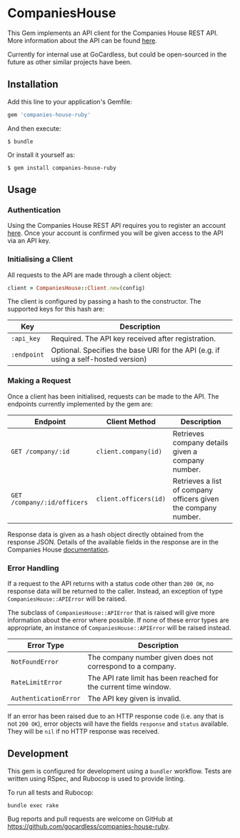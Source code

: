 # CompaniesHouse

This Gem implements an API client for the Companies House REST API. More information about
the API can be found
[here](https://developer.companieshouse.gov.uk/api/docs/index.html).

Currently for internal use at GoCardless, but could be open-sourced in the future as other
similar projects have been.

## Installation

Add this line to your application's Gemfile:

```ruby
gem 'companies-house-ruby'
```

And then execute:

    $ bundle

Or install it yourself as:

    $ gem install companies-house-ruby

## Usage

### Authentication

Using the Companies House REST API requires you to register an account
[here](https://beta.companieshouse.gov.uk). Once your account is confirmed you will be
given access to the API via an API key.

### Initialising a Client

All requests to the API are made through a client object:

```ruby
client = CompaniesHouse::Client.new(config)
```

The client is configured by passing a hash to the constructor. The supported keys for this
hash are:

| Key | Description |
| --- | ----------- |
| `:api_key` | Required. The API key received after registration. |
| `:endpoint` | Optional. Specifies the base URI for the API (e.g. if using a self-hosted version) |

### Making a Request

Once a client has been initialised, requests can be made to the API. The endpoints
currently implemented by the gem are:

| Endpoint | Client Method | Description |
| -------- | ------------- | ----------- |
| `GET /company/:id` | `client.company(id)` | Retrieves company details given a company number. |
| `GET /company/:id/officers` | `client.officers(id)` | Retrieves a list of company officers given the company number. |

Response data is given as a hash object directly obtained from the response JSON. Details
of the available fields in the response are in the Companies House
[documentation](https://developer.companieshouse.gov.uk/api/docs/index.html).

### Error Handling

If a request to the API returns with a status code other than `200 OK`, no response data
will be returned to the caller. Instead, an exception of type `CompaniesHouse::APIError`
will be raised.

The subclass of `CompaniesHouse::APIError` that is raised will give more information about
the error where possible. If none of these error types are appropriate, an instance of
`CompaniesHouse::APIError` will be raised instead.

| Error Type | Description |
| ----- | ----------- |
| `NotFoundError` | The company number given does not correspond to a company. |
| `RateLimitError` | The API rate limit has been reached for the current time window. |
| `AuthenticationError` | The API key given is invalid. |

If an error has been raised due to an HTTP response code (i.e. any that is not `200 OK`),
error objects will have the fields `response` and `status` available. They will be `nil`
if no HTTP response was received.

## Development

This gem is configured for development using a `bundler` workflow.
Tests are written using RSpec, and Rubocop is used to provide linting.

To run all tests and Rubocop:

```shell
bundle exec rake
```

Bug reports and pull requests are welcome on GitHub at https://github.com/gocardless/companies-house-ruby.
